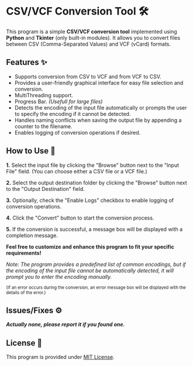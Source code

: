 # CSV/VCF Conversion Tool 🛠️

This program is a simple **CSV/VCF conversion tool** implemented using **Python** and **Tkinter** (only built-in modules). It allows you to convert files between CSV (Comma-Separated Values) and VCF (vCard) formats.

## Features ✨

- Supports conversion from CSV to VCF and from VCF to CSV.
- Provides a user-friendly graphical interface for easy file selection and conversion.
- MultiThreading support.
- Progress Bar. *(Usefull for large files)*
- Detects the encoding of the input file automatically or prompts the user to specify the encoding if it cannot be detected.
- Handles naming conflicts when saving the output file by appending a counter to the filename.
- Enables logging of conversion operations if desired.

## How to Use 💭

**1.** Select the input file by clicking the "Browse" button next to the "Input File" field. (You can choose either a CSV file or a VCF file.)

**2.** Select the output destination folder by clicking the "Browse" button next to the "Output Destination" field.

**3.** Optionally, check the "Enable Logs" checkbox to enable logging of conversion operations.

**4.** Click the "Convert" button to start the conversion process.

**5.** If the conversion is successful, a message box will be displayed with a completion message.


**Feel free to customize and enhance this program to fit your specific requirements!**

*Note: The program provides a predefined list of common encodings, but if the encoding of the input file cannot be automatically detected, it will prompt you to enter the encoding manually.*

<sup>(If an error occurs during the conversion, an error message box will be displayed with the details of the error.)</sup>

## Issues/Fixes ⚙️

***Actually none, please report it if you found one.***

## License 📜

This program is provided under <a href="https://opensource.org/licenses/MIT" style="text-decoration: underline;">MIT License</a>.

